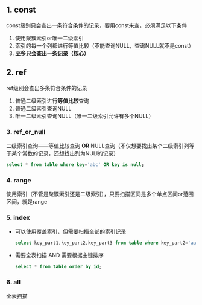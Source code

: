 ## 1. const

const级别只会查出一条符合条件的记录，要用const来查，必须满足以下条件

1. 使用聚簇索引or唯一二级索引
2. 索引的每一个列都进行等值比较（不能查询NULL，查询NULL就不是const）
3. **至多只会查出一条记录（核心）**



## 2. ref

ref级别会查出多条符合条件的记录

1. 普通二级索引进行**等值比较**查询
2. 普通二级索引查询NULL
3. 唯一二级索引查询NULL（唯一二级索引允许有多个NULL）



### 3. ref_or_null

二级索引查询——等值比较查询 **OR** NULL查询（不仅想要找出某个二级索引列等于某个常数的记录，还想找出列为NULl的记录）

```sql
select * from table where key='abc' OR key is null;
```



### 4. range

使用索引（不管是聚簇索引还是二级索引），只要扫描区间是多个单点区间or范围区间，就是range



### 5. index

* 可以使用覆盖索引，但需要扫描全部的索引记录

  ```sql
  select key_part1,key_part2,key_part3 from table where key_part2='aaa';
  ```

  

* 需要全表扫描 AND 需要根据主键排序

  ```SQL
  select * from table order by id;
  ```



### 6. all

全表扫描



